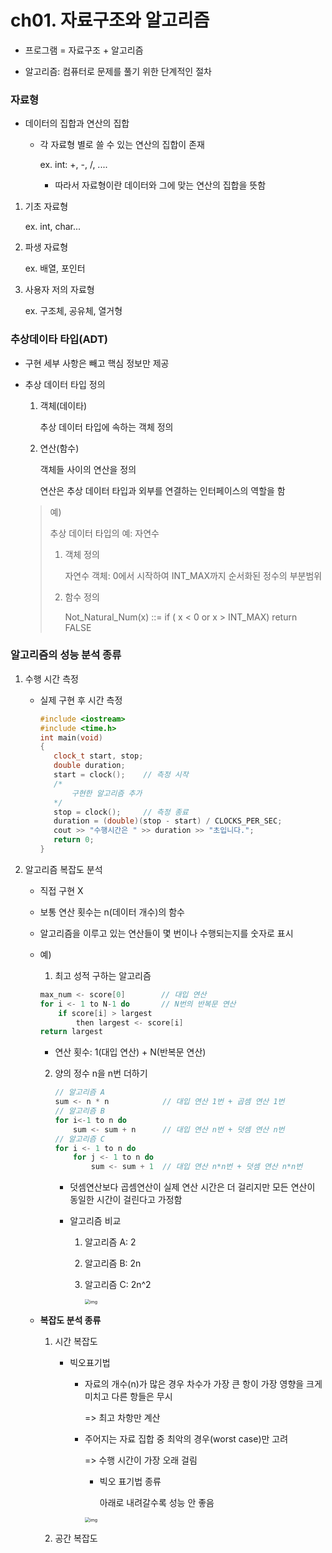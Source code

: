 # ch01. 자료구조와 알고리즘

- 프로그램 = 자료구조 + 알고리즘

- 알고리즘: 컴퓨터로 문제를 풀기 위한 단계적인 절차



### 자료형

- 데이터의 집합과 연산의 집합

  - 각 자료형 별로 쓸 수 있는 연산의 집합이 존재

    ex. int: +, -, /, ....

    - 따라서 자료형이란 데이터와 그에 맞는 연산의 집합을 뜻함

1. 기초 자료형

   ex. int, char...

2. 파생 자료형

   ex. 배열, 포인터

3. 사용자 저의 자료형

   ex. 구조체, 공유체, 열거형

   

### 추상데이타 타입(ADT)

- 구현 세부 사항은 빼고 핵심 정보만 제공 

- 추상 데이터 타입 정의

  1. 객체(데이타)

     추상 데이터 타입에 속하는 객체 정의

  2. 연산(함수)

     객체들 사이의 연산을 정의

     연산은 추상 데이터 타입과 외부를 연결하는 인터페이스의 역할을 함

  > 예) 
  >
  > 추상 데이터 타입의 예: 자연수
  >
  > 1. 객체 정의
  >
  >    자연수 객체: 0에서 시작하여 INT_MAX까지 순서화된 정수의 부분범위
  >
  > 2. 함수 정의
  >
  >    Not_Natural_Num(x) ::= if ( x < 0 or x > INT_MAX) return FALSE									

  



### 알고리즘의 성능 분석 종류

1. 수행 시간 측정

   - 실제 구현 후 시간 측정

     ```c++
     #include <iostream>
     #include <time.h>
     int main(void)
     {
     	clock_t start, stop;
     	double duration;
     	start = clock();	// 측정 시작
     	/*
     		구현한 알고리즘 추가
     	*/
     	stop = clock();		// 측정 종료
     	duration = (double)(stop - start) / CLOCKS_PER_SEC;
     	cout >> "수행시간은 " >> duration >> "초입니다.";
     	return 0;
     }
     ```

2. 알고리즘 복잡도 분석

   - 직접 구현 X

   - 보통 연산 횟수는 n(데이터 개수)의 함수

   - 알고리즘을 이루고 있는 연산들이 몇 번이나 수행되는지를 숫자로 표시

   - 예)

     1. 최고 성적 구하는 알고리즘

     ```c++
     max_num <- score[0] 		// 대입 연산
     for i <- 1 to N-1 do		// N번의 반복문 연산
         if score[i] > largest
             then largest <- score[i]
     return largest
     ```

     - 연산 횟수: 1(대입 연산) + N(반복문 연산)

     2. 양의 정수 n을 n번 더하기

        ```c++
        // 알고리즘 A
        sum <- n * n			// 대입 연산 1번 + 곱셈 연산 1번
        // 알고리즘 B
        for i<-1 to n do	
            sum <- sum + n		// 대입 연산 n번 + 덧셈 연산 n번
        // 알고리즘 C
        for i <- 1 to n do
            for j <- 1 to n do
                sum <- sum + 1	// 대입 연산 n*n번 + 덧셈 연산 n*n번
        
        ```

        - 덧셈연산보다 곱셈연산이 실제 연산 시간은 더 걸리지만 모든 연산이 동일한 시간이 걸린다고 가정함

        - 알고리즘 비교

          1. 알고리즘 A: 2

          2. 알고리즘 B: 2n

          3. 알고리즘 C: 2n^2

             <img src="https://lh4.googleusercontent.com/r7aeSmeuuWCJ_OrRUfIUkVNotqlNVvhnmx4MWWlDF1jyRaOZP-6WjMe77WnoqSHcBHCtovRLBn3DpHDIpiI7ab18GfukJP81_2RtotM4aReVsPu1KdDsDgBL2dqT9ngevBe_fHg" alt="img" style="zoom: 50%;" />

          [^출처]: C로 쉽게 풀어쓴 자료구조(저자: 천인국)

          

   - **복잡도 분석 종류**

     1. 시간 복잡도

        - 빅오표기법

          - 자료의 개수(n)가 많은 경우 차수가 가장 큰 항이 가장 영향을 크게 미치고 다른 항들은 무시

            => 최고 차항만 계산

          - 주어지는 자료 집합 중 최악의 경우(worst case)만 고려

            => 수행 시간이 가장 오래 걸림

            - 빅오 표기법 종류

              아래로 내려갈수록 성능 안 좋음

            <img src="https://lh4.googleusercontent.com/70FCLkT_-SdkN4sJ9hZ9Kuw_3ywlzti4g29dc1jRlwnVWWjS4ZmO_cGa41oz8R_YcMYx5BZfymyjgl44mwWKt4oSbY6QEmM_OGLXflYAMaMfdPO6aI2oWDKGN6DPVlIcH36QqTg" alt="img" style="zoom:50%;" />

            [^출처]: C로 쉽게 풀어쓴 자료구조(저자: 천인국)

            

     2. 공간 복잡도

        

















